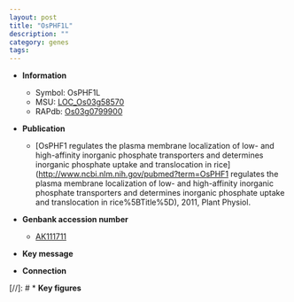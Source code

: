 ```yaml
---
layout: post
title: "OsPHF1L"
description: ""
category: genes
tags: 
---
```


* **Information**  
    + Symbol: OsPHF1L  
    + MSU: [LOC_Os03g58570](http://rice.plantbiology.msu.edu/cgi-bin/ORF_infopage.cgi?orf=LOC_Os03g58570)  
    + RAPdb: [Os03g0799900](http://rapdb.dna.affrc.go.jp/viewer/gbrowse_details/irgsp1?name=Os03g0799900)  

* **Publication**  
    + [OsPHF1 regulates the plasma membrane localization of low- and high-affinity inorganic phosphate transporters and determines inorganic phosphate uptake and translocation in rice](http://www.ncbi.nlm.nih.gov/pubmed?term=OsPHF1 regulates the plasma membrane localization of low- and high-affinity inorganic phosphate transporters and determines inorganic phosphate uptake and translocation in rice%5BTitle%5D), 2011, Plant Physiol.

* **Genbank accession number**  
    + [AK111711](http://www.ncbi.nlm.nih.gov/nuccore/AK111711)

* **Key message**  

* **Connection**  

[//]: # * **Key figures**  


